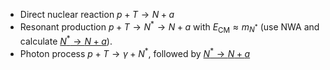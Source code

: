 - Direct nuclear reaction $p+T \to N + a$
- Resonant production $p+T \to N^* \to N + a$ with $E_\mathrm{CM} \approx m_{N^*}$ (use NWA and calculate [$N^* \to N + a$](Multipole%20expansion%20for%20the%20nuclear%20transition.md)).
- Photon process $p+T \to \gamma + N^*$, followed by [$N^* \to N + a$](Multipole%20expansion%20for%20the%20nuclear%20transition.md)